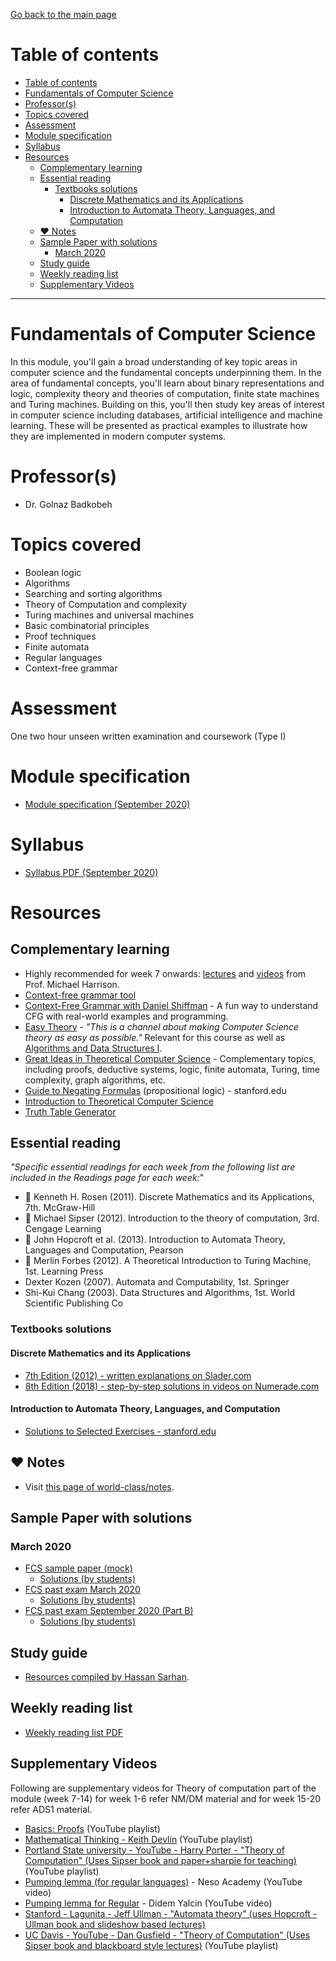 [Go back to the main page](../../../README.md)

# Table of contents

- [Table of contents](#table-of-contents)
- [Fundamentals of Computer Science](#fundamentals-of-computer-science)
- [Professor(s)](#professors)
- [Topics covered](#topics-covered)
- [Assessment](#assessment)
- [Module specification](#module-specification)
- [Syllabus](#syllabus)
- [Resources](#resources)
  - [Complementary learning](#complementary-learning)
  - [Essential reading](#essential-reading)
    - [Textbooks solutions](#textbooks-solutions)
      - [Discrete Mathematics and its Applications](#discrete-mathematics-and-its-applications)
      - [Introduction to Automata Theory, Languages, and Computation](#introduction-to-automata-theory-languages-and-computation)
  - [:heart: Notes](#heart-notes)
  - [Sample Paper with solutions](#sample-paper-with-solutions)
    - [March 2020](#march-2020)
  - [Study guide](#study-guide)
  - [Weekly reading list](#weekly-reading-list)
  - [Supplementary Videos](#supplementary-videos)

---

# Fundamentals of Computer Science

In this module, you'll gain a broad understanding of key topic areas in
computer science and the fundamental concepts underpinning them. In the
area of fundamental concepts, you'll learn about binary representations
and logic, complexity theory and theories of computation, finite state
machines and Turing machines. Building on this, you'll then study key
areas of interest in computer science including databases, artificial
intelligence and machine learning. These will be presented as practical
examples to illustrate how they are implemented in modern computer
systems.

# Professor(s)
- Dr. Golnaz Badkobeh

# Topics covered

- Boolean logic
- Algorithms
- Searching and sorting algorithms
- Theory of Computation and complexity
- Turing machines and universal machines
- Basic combinatorial principles
- Proof techniques
- Finite automata
- Regular languages
- Context-free grammar

# Assessment

One two hour unseen written examination and coursework (Type I)

# Module specification

- [Module specification (September 2020)](https://github.com/world-class/binary-assets/blob/master/modules/module-specification/CM1025_FCS-Module-Spec.pdf)

# Syllabus

- [Syllabus PDF (September 2020)](https://github.com/world-class/binary-assets/blob/master/modules/syllabi/Syllabus_CM1025_FCS.pdf)

# Resources

## Complementary learning

- Highly recommended for week 7 onwards: [lectures](https://web.cs.ucdavis.edu/~rogaway/classes/120/spring14/) and [videos](https://www.cs.ucdavis.edu/~rogaway/classes/120/fall12/lectures.html) from Prof. Michael Harrison.
- [Context-free grammar tool](https://web.stanford.edu/class/archive/cs/cs103/cs103.1156/tools/cfg/)
- [Context-Free Grammar with Daniel Shiffman](https://shiffman.net/a2z/cfg/) - A fun way to understand CFG with real-world examples and programming.
- [Easy Theory](https://www.youtube.com/c/EasyTheory/playlists) - _"This is a channel about making Computer Science theory as easy as possible."_ Relevant for this course as well as [Algorithms and Data Structures I](../cm-1035-algorithms-and-data-structures-i/README.md).
- [Great Ideas in Theoretical Computer Science](https://www.youtube.com/watch?v=khyrgbiz20o&list=PLm3J0oaFux3aafQm568blS9blxtA_EWQv) - Complementary topics, including proofs, deductive systems, logic, finite automata, Turing, time complexity, graph algorithms, etc.
- [Guide to Negating Formulas](http://web.stanford.edu/class/archive/cs/cs103/cs103.1182/notes/Guide%20to%20Negating%20Formulas.pdf) (propositional logic) - stanford.edu
- [Introduction to Theoretical Computer Science](https://introtcs.org/public/index.html)
- [Truth Table Generator](https://web.stanford.edu/class/cs103/tools/truth-table-tool/)

## Essential reading

_"Specific essential readings for each week from the following list are included in the Readings page for each week:_"

- :1st_place_medal: Kenneth H. Rosen (2011). Discrete Mathematics and its Applications, 7th. McGraw-Hill
- :1st_place_medal: Michael Sipser (2012). Introduction to the theory of computation, 3rd. Cengage Learning
- :1st_place_medal: John Hopcroft et al. (2013). Introduction to Automata Theory, Languages and Computation, Pearson
- :2nd_place_medal: Merlin Forbes (2012). A Theoretical Introduction to Turing Machine, 1st. Learning Press
- Dexter Kozen (2007). Automata and Computability, 1st. Springer
- Shi-Kui Chang (2003). Data Structures and Algorithms, 1st. World Scientific Publishing Co

### Textbooks solutions

#### Discrete Mathematics and its Applications

- [7th Edition (2012) - written explanations on Slader.com](https://www.slader.com/textbook/9780073383095-discrete-mathematics-with-applications-7th-edition)
- [8th Edition (2018) - step-by-step solutions in videos on Numerade.com](https://www.numerade.com/books/discrete-mathematics-and-its-applications/)

#### Introduction to Automata Theory, Languages, and Computation

- [Solutions to Selected Exercises - stanford.edu](http://infolab.stanford.edu/~ullman/ialcsols/sols.html)

## :heart: Notes

- Visit [this page of world-class/notes](https://github.com/world-class/notes/tree/master/level-4/fundamentals-of-computer-science).

## Sample Paper with solutions

### March 2020

- [FCS sample paper (mock)](https://github.com/world-class/binary-assets/blob/master/modules/cm1025-fcs/FCS_Mock_exam_Mar_2020.pdf)
  - [Solutions (by students)](https://docs.google.com/document/d/1Pb86mf6FsSjkWS4qbh6B05EISP3KTbkQL46MZxvQ9qk/edit)
- [FCS past exam March 2020](https://github.com/world-class/binary-assets/blob/master/modules/cm1025-fcs/CM1025_Exam_Questions_March_2020.pdf)
  - [Solutions (by students)](https://docs.google.com/spreadsheets/d/1YTfRO7cipoxUuxuYfWQrXslwBeJJ9Mlj3T9K3CNYl0w/edit#gid=0)
- [FCS past exam September 2020 (Part B)](https://github.com/world-class/binary-assets/blob/master/modules/cm1025-fcs/CM1025_Exam_Questions_Sept_2020.pdf)
  - [Solutions (by students)](https://jamboard.google.com/d/1HfJiFXtCtdK02W62-imDlDqsH2oqv48C0LoO66HCdhE/edit)

## Study guide

- [Resources compiled by Hassan Sarhan](https://github.com/h-sarhan/FCS-study-guide).

## Weekly reading list

- [Weekly reading list PDF](https://github.com/world-class/binary-assets/blob/master/modules/cm1025-fcs/FCS_reading_list.pdf)

## Supplementary Videos

Following are supplementary videos for Theory of computation part of the module (week 7-14) for week 1-6 refer NM/DM material and for week 15-20 refer ADS1 material.

- [Basics: Proofs](https://www.youtube.com/playlist?list=PLgKTLlHQn951DaIxphYta6OcAnTL77t4b) (YouTube playlist)
- [Mathematical Thinking - Keith Devlin](https://www.youtube.com/playlist?list=PL_onPhFCkVQiZgE9U539_QmKLJV_0YvlQ) (YouTube playlist)
- [Portland State university - YouTube - Harry Porter - "Theory of Computation" (Uses Sipser book and paper+sharpie for teaching)](https://www.youtube.com/playlist?list=PLbtzT1TYeoMjNOGEiaRmm_vMIwUAidnQz) (YouTube playlist)
- [Pumping lemma (for regular languages)](https://www.youtube.com/watch?v=Ty9tpikilAo) - Neso Academy (YouTube video)
- [Pumping lemma for Regular](https://www.youtube.com/watch?v=g4e2RElzCSQ) - Didem Yalcin (YouTube video)
- [Stanford - Lagunita - Jeff Ullman - "Automata theory" (uses Hopcroft - Ullman book and slideshow based lectures)](https://lagunita.stanford.edu/courses/course-v1:ComputerScience+Automata+Fall2016/about)
- [UC Davis - YouTube - Dan Gusfield - "Theory of Computation" (Uses Sipser book and blackboard style lectures)](https://www.youtube.com/watch?v=GP21wU6R0-o&list=PLslgisHe5tBM8UTCt1f66oMkpmjCblzkt) (YouTube playlist)
